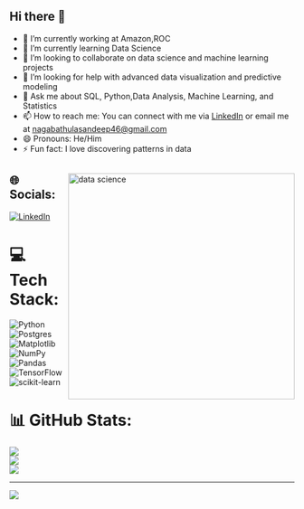 ## Hi there 👋

<!--
**SandyCherry96/sandycherry96** is a ✨ _special_ ✨ repository because its `README.md` (this file) appears on your GitHub profile.

Here are some ideas to get you started:
-->

- 🔭 I’m currently working at Amazon,ROC
- 🌱 I’m currently learning Data Science
- 👯 I’m looking to collaborate on data science and machine learning projects
- 🤔 I’m looking for help with advanced data visualization and predictive modeling
- 💬 Ask me about SQL, Python,Data Analysis, Machine Learning, and Statistics
- 📫 How to reach me: You can connect with me via [LinkedIn](https://www.linkedin.com/in/contact-sandeepkumar/) or email me at nagabathulasandeep46@gmail.com
- 😄 Pronouns: He/Him
- ⚡ Fun fact: I love discovering patterns in data

##
<img align="right" alt="data science" width="400" src="https://www.aalpha.net/wp-content/uploads/2019/10/data-science-giphy.gif">  



## 🌐 Socials:
[![LinkedIn](https://img.shields.io/badge/LinkedIn-%230077B5.svg?logo=linkedin&logoColor=white)](https://linkedin.com/in/contact-sandeepkumar) 

# 💻 Tech Stack:
![Python](https://img.shields.io/badge/python-3670A0?style=for-the-badge&logo=python&logoColor=ffdd54) ![Postgres](https://img.shields.io/badge/postgres-%23316192.svg?style=for-the-badge&logo=postgresql&logoColor=white) ![Matplotlib](https://img.shields.io/badge/Matplotlib-%23ffffff.svg?style=for-the-badge&logo=Matplotlib&logoColor=black) ![NumPy](https://img.shields.io/badge/numpy-%23013243.svg?style=for-the-badge&logo=numpy&logoColor=white) ![Pandas](https://img.shields.io/badge/pandas-%23150458.svg?style=for-the-badge&logo=pandas&logoColor=white) ![TensorFlow](https://img.shields.io/badge/TensorFlow-%23FF6F00.svg?style=for-the-badge&logo=TensorFlow&logoColor=white) ![scikit-learn](https://img.shields.io/badge/scikit--learn-%23F7931E.svg?style=for-the-badge&logo=scikit-learn&logoColor=white)
# 📊 GitHub Stats:
![](https://github-readme-stats.vercel.app/api?username=SandyCherry96&theme=dark&hide_border=false&include_all_commits=false&count_private=false)<br/>
![](https://github-readme-streak-stats.herokuapp.com/?user=SandyCherry96&theme=dark&hide_border=false)<br/>
![](https://github-readme-stats.vercel.app/api/top-langs/?username=SandyCherry96&theme=dark&hide_border=false&include_all_commits=false&count_private=false&layout=compact)

---
[![](https://visitcount.itsvg.in/api?id=SandyCherry96&icon=0&color=0)](https://visitcount.itsvg.in)

<!-- Proudly created with GPRM ( https://gprm.itsvg.in ) -->
